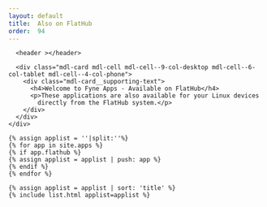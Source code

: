 ```yaml
---
layout: default
title:  Also on FlatHub
order:  94
---
```

<div >
  <div >
    <div >

      <header ></header>

      <div class="mdl-card mdl-cell mdl-cell--9-col-desktop mdl-cell--6-col-tablet mdl-cell--4-col-phone">
        <div class="mdl-card__supporting-text">
          <h4>Welcome to Fyne Apps - Available on FlatHub</h4>
          <p>These applications are also available for your Linux devices
            directly from the FlatHub system.</p>
        </div>
      </div>
    </div>

    {% assign applist = ''|split:''%}
    {% for app in site.apps %}
    {% if app.flathub %}
    {% assign applist = applist | push: app %}
    {% endif %}
    {% endfor %}

    {% assign applist = applist | sort: 'title' %}
	{% include list.html applist=applist %}

</div>
